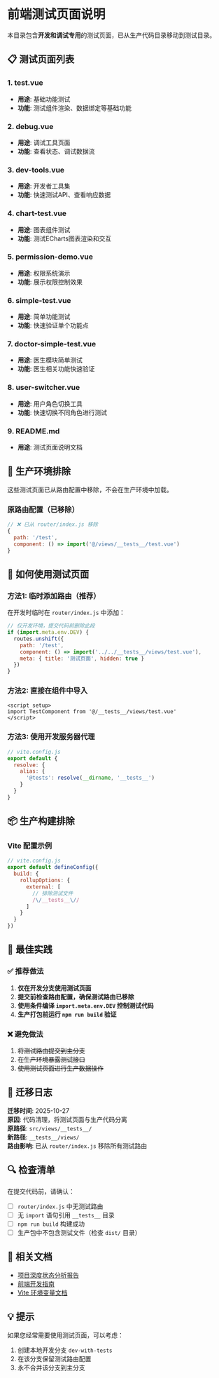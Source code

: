 # 前端测试页面说明

本目录包含**开发和调试专用**的测试页面，已从生产代码目录移动到测试目录。

## 📋 测试页面列表

### 1. test.vue
- **用途**: 基础功能测试
- **功能**: 测试组件渲染、数据绑定等基础功能

### 2. debug.vue
- **用途**: 调试工具页面
- **功能**: 查看状态、调试数据流

### 3. dev-tools.vue
- **用途**: 开发者工具集
- **功能**: 快速测试API、查看响应数据

### 4. chart-test.vue
- **用途**: 图表组件测试
- **功能**: 测试ECharts图表渲染和交互

### 5. permission-demo.vue
- **用途**: 权限系统演示
- **功能**: 展示权限控制效果

### 6. simple-test.vue
- **用途**: 简单功能测试
- **功能**: 快速验证单个功能点

### 7. doctor-simple-test.vue
- **用途**: 医生模块简单测试
- **功能**: 医生相关功能快速验证

### 8. user-switcher.vue
- **用途**: 用户角色切换工具
- **功能**: 快速切换不同角色进行测试

### 9. README.md
- **用途**: 测试页面说明文档

## 🚫 生产环境排除

这些测试页面已从路由配置中移除，不会在生产环境中加载。

### 原路由配置（已移除）
```javascript
// ❌ 已从 router/index.js 移除
{
  path: '/test',
  component: () => import('@/views/__tests__/test.vue')
}
```

## 🔧 如何使用测试页面

### 方法1: 临时添加路由（推荐）

在开发时临时在 `router/index.js` 中添加：

```javascript
// 仅开发环境，提交代码前删除此段
if (import.meta.env.DEV) {
  routes.unshift({
    path: '/test',
    component: () => import('../../__tests__/views/test.vue'),
    meta: { title: '测试页面', hidden: true }
  })
}
```

### 方法2: 直接在组件中导入

```vue
<script setup>
import TestComponent from '@/__tests__/views/test.vue'
</script>
```

### 方法3: 使用开发服务器代理

```javascript
// vite.config.js
export default {
  resolve: {
    alias: {
      '@tests': resolve(__dirname, '__tests__')
    }
  }
}
```

## 📦 生产构建排除

### Vite 配置示例
```javascript
// vite.config.js
export default defineConfig({
  build: {
    rollupOptions: {
      external: [
        // 排除测试文件
        /\/__tests__\//
      ]
    }
  }
})
```

## 🎯 最佳实践

### ✅ 推荐做法
1. **仅在开发分支使用测试页面**
2. **提交前检查路由配置，确保测试路由已移除**
3. **使用条件编译 `import.meta.env.DEV` 控制测试代码**
4. **生产打包前运行 `npm run build` 验证**

### ❌ 避免做法
1. ~~将测试路由提交到主分支~~
2. ~~在生产环境暴露测试接口~~
3. ~~使用测试页面进行生产数据操作~~

## 📝 迁移日志

**迁移时间**: 2025-10-27  
**原因**: 代码清理，将测试页面与生产代码分离  
**原路径**: `src/views/__tests__/`  
**新路径**: `__tests__/views/`  
**路由影响**: 已从 `router/index.js` 移除所有测试路由

## 🔍 检查清单

在提交代码前，请确认：

- [ ] `router/index.js` 中无测试路由
- [ ] 无 `import` 语句引用 `__tests__` 目录
- [ ] `npm run build` 构建成功
- [ ] 生产包中不包含测试文件（检查 `dist/` 目录）

## 🔗 相关文档

- [项目深度状态分析报告](../项目深度状态分析报告_最终版.md)
- [前端开发指南](../前端开发指南.md)
- [Vite 环境变量文档](https://vitejs.dev/guide/env-and-mode.html)

## 💡 提示

如果您经常需要使用测试页面，可以考虑：
1. 创建本地开发分支 `dev-with-tests`
2. 在该分支保留测试路由配置
3. 永不合并该分支到主分支
